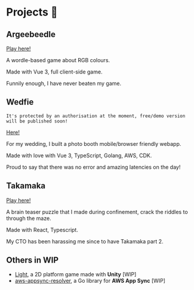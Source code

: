 # Projects 👷

## Argeebeedle

[Play here!](https://hervit0.github.io/argeebeedle/)

A wordle-based game about RGB colours.

Made with Vue 3, full client-side game.

Funnily enough, I have never beaten my game.

## Wedfie

`It's protected by an authorisation at the moment, free/demo version will be published soon!`

[Here!](https://hervit0.github.io/wedfie-public/)

For my wedding, I built a photo booth mobile/browser friendly webapp.

Made with love with Vue 3, TypeScript, Golang, AWS, CDK.

Proud to say that there was no error and amazing latencies on the day!

## Takamaka

[Play here!](https://hervit0.github.io/takamaka)

A brain teaser puzzle that I made during confinement, crack the riddles to through the maze.

Made with React, Typescript.

My CTO has been harassing me since to have Takamaka part 2.

## Others in WIP

- [Light](https://hervit0.github.io/unity-test), a 2D platform game made with **Unity** [WIP]
- [aws-appsync-resolver](https://github.com/hervit0/aws-appsync-resolver), a Go library for **AWS App Sync** [WIP]